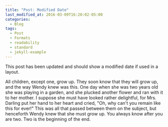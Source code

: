 ```yaml
---
title: "Post: Modified Date"
last_modified_at: 2016-03-09T16:20:02-05:00
categories:
  - Blog
tags:
  - Post
  - Formats
  - readability
  - standard
  - jekyll-example
---
```


This post has been updated and should show a modified date if used in a layout.

All children, except one, grow up. They soon know that they will grow up, and the way Wendy knew was this. One day when she was two years old she was playing in a garden, and she plucked another flower and ran with it to her mother. I suppose she must have looked rather delightful, for Mrs. Darling put her hand to her heart and cried, "Oh, why can't you remain like this for ever!" This was all that passed between them on the subject, but henceforth Wendy knew that she must grow up. You always know after you are two. Two is the beginning of the end.